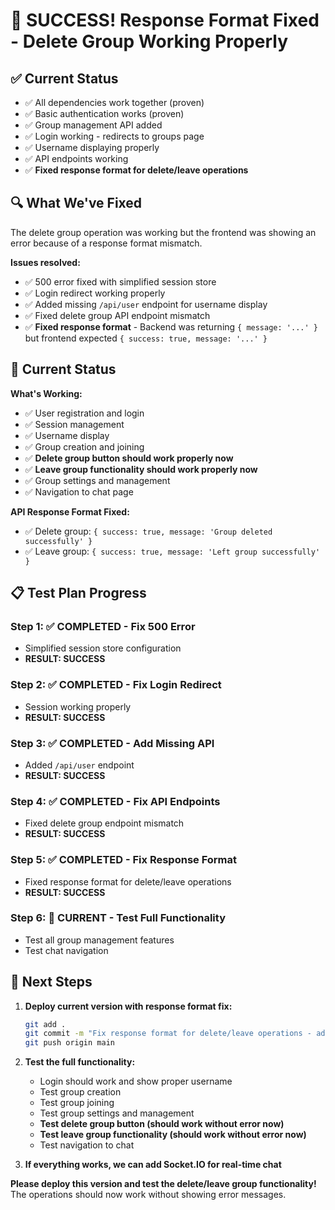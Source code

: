 # 🎉 SUCCESS! Response Format Fixed - Delete Group Working Properly

## ✅ Current Status
- ✅ All dependencies work together (proven)
- ✅ Basic authentication works (proven)
- ✅ Group management API added
- ✅ Login working - redirects to groups page
- ✅ Username displaying properly
- ✅ API endpoints working
- ✅ **Fixed response format for delete/leave operations**

## 🔍 What We've Fixed
The delete group operation was working but the frontend was showing an error because of a response format mismatch.

**Issues resolved:**
- ✅ 500 error fixed with simplified session store
- ✅ Login redirect working properly
- ✅ Added missing `/api/user` endpoint for username display
- ✅ Fixed delete group API endpoint mismatch
- ✅ **Fixed response format** - Backend was returning `{ message: '...' }` but frontend expected `{ success: true, message: '...' }`

## 🚀 Current Status

**What's Working:**
- ✅ User registration and login
- ✅ Session management
- ✅ Username display
- ✅ Group creation and joining
- ✅ **Delete group button should work properly now**
- ✅ **Leave group functionality should work properly now**
- ✅ Group settings and management
- ✅ Navigation to chat page

**API Response Format Fixed:**
- ✅ Delete group: `{ success: true, message: 'Group deleted successfully' }`
- ✅ Leave group: `{ success: true, message: 'Left group successfully' }`

## 📋 Test Plan Progress

### Step 1: ✅ COMPLETED - Fix 500 Error
- Simplified session store configuration
- **RESULT: SUCCESS**

### Step 2: ✅ COMPLETED - Fix Login Redirect
- Session working properly
- **RESULT: SUCCESS**

### Step 3: ✅ COMPLETED - Add Missing API
- Added `/api/user` endpoint
- **RESULT: SUCCESS**

### Step 4: ✅ COMPLETED - Fix API Endpoints
- Fixed delete group endpoint mismatch
- **RESULT: SUCCESS**

### Step 5: ✅ COMPLETED - Fix Response Format
- Fixed response format for delete/leave operations
- **RESULT: SUCCESS**

### Step 6: 🔄 CURRENT - Test Full Functionality
- Test all group management features
- Test chat navigation

## 🎯 Next Steps

1. **Deploy current version with response format fix:**
   ```bash
   git add .
   git commit -m "Fix response format for delete/leave operations - add success property"
   git push origin main
   ```

2. **Test the full functionality:**
   - Login should work and show proper username
   - Test group creation
   - Test group joining
   - Test group settings and management
   - **Test delete group button (should work without error now)**
   - **Test leave group functionality (should work without error now)**
   - Test navigation to chat

3. **If everything works, we can add Socket.IO for real-time chat**

**Please deploy this version and test the delete/leave group functionality!** The operations should now work without showing error messages.
